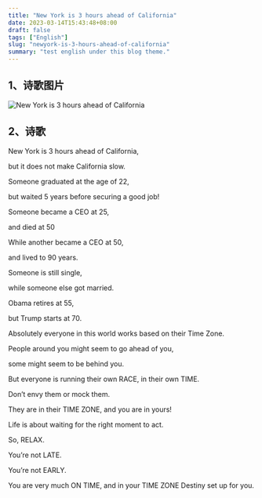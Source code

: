 ```yaml
---
title: "New York is 3 hours ahead of California"
date: 2023-03-14T15:43:48+08:00
draft: false
tags: ["English"]
slug: "newyork-is-3-hours-ahead-of-california"
summary: "test english under this blog theme."
---
```


## 1、诗歌图片

![New York is 3 hours ahead of California](https://vip2.loli.io/2023/03/14/GzvJj1L4UQ3EnFo.webp)

## 2、诗歌

New York is 3 hours ahead of California,

but it does not make California slow.

Someone graduated at the age of 22,

but waited 5 years before securing a good job!

Someone became a CEO at 25,

and died at 50

While another became a CEO at 50,

and lived to 90 years.

Someone is still single,

while someone else got married.

Obama retires at 55,

but Trump starts at 70.

Absolutely everyone in this world works based on their Time Zone.

People around you might seem to go ahead of you,

some might seem to be behind you.

But everyone is running their own RACE, in their own TIME.

Don’t envy them or mock them.

They are in their TIME ZONE, and you are in yours!

Life is about waiting for the right moment to act.

So, RELAX.

You’re not LATE.

You’re not EARLY.

You are very much ON TIME, and in your TIME ZONE Destiny set up for you.